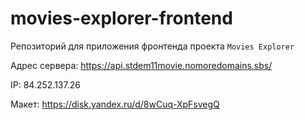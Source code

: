 # movies-explorer-frontend

Репозиторий для приложения фронтенда проекта `Movies Explorer`
  
Адрес сервера: https://api.stdem11movie.nomoredomains.sbs/

IP: 84.252.137.26

Макет: https://disk.yandex.ru/d/8wCuq-XpFsvegQ

